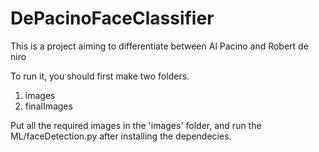 # DePacinoFaceClassifier
This is a project aiming to differentiate between Al Pacino and Robert de niro

To run it, you should first make two folders.
1. images
2. finalImages

Put all the required images in the 'images' folder, and run the ML/faceDetection.py after installing the dependecies. 
